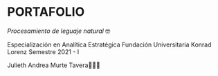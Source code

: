# PORTAFOLIO
_Procesamiento de leguaje natural_ 🤓

Especialización en Analítica Estratégica
Fundación Universitaria Konrad Lorenz
Semestre 2021 - I


Julieth Andrea Murte Tavera👩🏻‍💻
